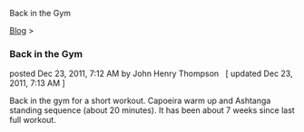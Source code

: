 Back in the Gym 

[Blog](../z-blog-1.html)‎ > ‎

### Back in the Gym

posted Dec 23, 2011, 7:12 AM by John Henry Thompson   \[ updated Dec 23, 2011, 7:13 AM \]

Back in the gym for a short workout. Capoeira warm up and Ashtanga standing sequence (about 20 minutes). It has been about 7 weeks since last full workout.  

  

